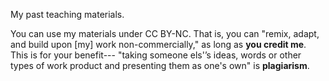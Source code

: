  My past teaching materials.

 You can use my materials under CC BY-NC. That is, you can "remix, adapt, and build upon [my] work non-commercially," as long as __you credit me__. This is for your benefit--- "taking someone els'’s ideas, words or other types of work product and presenting them as one's own" is __plagiarism__.
